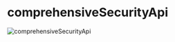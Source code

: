 # comprehensiveSecurityApi


![comprehensiveSecurityApi](https://github.com/Chanchal1233/comprehensiveSecurityApi/assets/132415880/42fc865e-40a9-4cc3-94bf-9e82def805e8)
